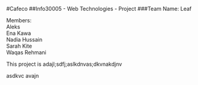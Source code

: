 #Cafeco
##Info30005 - Web Technologies - Project
###Team Name: Leaf


Members: <br>
Aleks <br>
Ena Kawa <br>
Nadia Hussain<br>
Sarah Kite <br>
Waqas Rehmani <br>


This project is adajl;sdfj;aslkdnvas;dkvnakdjnv

asdkvc avajn